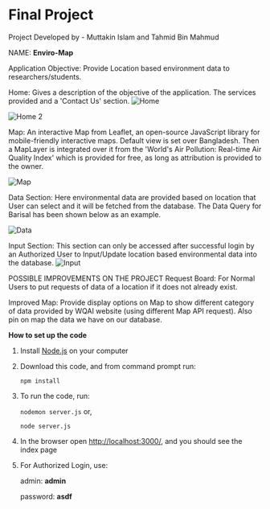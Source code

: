# Final Project

Project Developed by - Muttakin Islam and Tahmid Bin Mahmud

NAME: **Enviro-Map**

Application Objective: Provide Location based environment data to researchers/students.

Home: Gives a description of the objective of the application. The services provided and a 'Contact Us' section.
![Home](https://user-images.githubusercontent.com/50309322/63253690-24ceed00-c294-11e9-8114-31d9fdd50c4b.PNG)

![Home 2](https://user-images.githubusercontent.com/50309322/63253715-2f898200-c294-11e9-9dd0-0979fd0c0920.PNG)

Map: An interactive Map from Leaflet, an open-source JavaScript library for mobile-friendly interactive maps. Default view is set over Bangladesh. Then a MapLayer is integrated over it from the 'World's Air Pollution: Real-time Air Quality Index' which is provided for free, as long as attribution is provided to the owner.

![Map](https://user-images.githubusercontent.com/50309322/63253763-429c5200-c294-11e9-9bbd-898206f165cb.PNG)

Data Section: Here environmental data are provided based on location that User can select and it will be fetched from the database. The Data Query for Barisal has been shown below as an example.

![Data](https://user-images.githubusercontent.com/50309322/63253790-50ea6e00-c294-11e9-86ec-9a351cd561fe.PNG)

Input Section: This section can only be accessed after successful login by an Authorized User to Input/Update location based environmental data into the database.
![Input](https://user-images.githubusercontent.com/50309322/63254199-1f25d700-c295-11e9-963a-eed62aea06ad.PNG)

POSSIBLE IMPROVEMENTS ON THE PROJECT
Request Board: For Normal Users to put requests of data of a location if it does not already exist.

Improved Map: Provide display options on Map to show different category of data provided by WQAI website (using different Map API request).
Also pin on map the data we have on our database.

**How to set up the code**

  1. Install [Node.js](https://nodejs.org/en/download/) on your computer

  2. Download this code, and from command prompt run:

     `npm install`

  3. To run the code, run:

     `nodemon server.js` or,
     
     `node server.js`

  4. In the browser open [http://localhost:3000/](http://localhost:3000/), and you should see the index page
  
  5. For Authorized Login, use:
  
     admin: **admin**
     
     password: **asdf**
